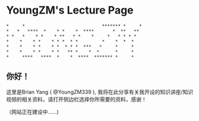 # YoungZM's Lecture Page

    *     *                             ******* *     * 
    *   *   ****  *    * *    *  ****       *  **   ** 
    * *   *    * *    * **   * *    *     *   * * * * 
    *    *    * *    * * *  * *         *    *  *  * 
    *    *    * *    * *  * * *  ***   *     *     * 
    *    *    * *    * *   ** *    *  *      *     * 
    *     ****   ****  *    *  ****  ******* *     * 

## 你好！

这里是Brian Yang ( @YoungZM339 ), 我将在此分享有关我开设的知识讲座/知识视频的相关资料，请打开侧边栏选择你所需要的资料，感谢！

（网站正在建设中......)
